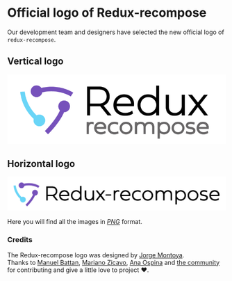# Official logo of Redux-recompose 

Our development team and designers have selected the new official logo of `redux-recompose`.

## Vertical logo

![Vertical Logo Redux-recompose](./images/Redux_vertical_small@2x.png)


## Horizontal logo

![Horizontal Logo Redux-recompose](./images/Redux_Horizontal_small@2x.png)

Here you will find all the images in  *[PNG](./images/)* format.


### Credits

The Redux-recompose logo was designed by [Jorge Montoya](http://www.zabio.co/).  
Thanks to [Manuel Battan](https://github.com/mvbattan), [Mariano Zicavo](https://github.com/marianozicavo), [Ana Ospina](https://github.com/Anisospina) and [the community](https://github.com/Wolox/redux-recompose) for contributing and give a little love to project ♥.
